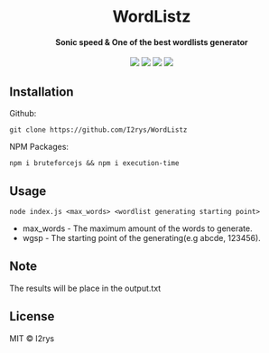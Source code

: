 <h1 align="center">WordListz</h1>
<h4 align="center">Sonic speed & One of the best wordlists generator</h4>
<p align="center">
	<a href="https://github.com/I2rys/WordListz/blob/main/LICENSE"><img src="https://img.shields.io/github/license/I2rys/WordListz?style=flat-square"></img></a>
	<a href="https://github.com/I2rys/WordListz/issues"><img src="https://img.shields.io/github/issues/I2rys/WordListz.svg"></img></a>
	<a href="https://github.com/I2rys/WordListz"><img src="https://img.shields.io/badge/version-1.0.1-orange"></img></a>
	<a href="https://nodejs.org/"><img src="https://img.shields.io/badge/-Nodejs-green?style=flat-square&logo=Node.js"></img></a>
</p>


## Installation
Github:

    git clone https://github.com/I2rys/WordListz

NPM Packages:

    npm i bruteforcejs && npm i execution-time
    
## Usage

    node index.js <max_words> <wordlist generating starting point>

 - max_words - The maximum amount of the words to generate.
 - wgsp - The starting point of the generating(e.g abcde, 123456).

## Note
The results will be place in the output.txt

## License
MIT © I2rys
